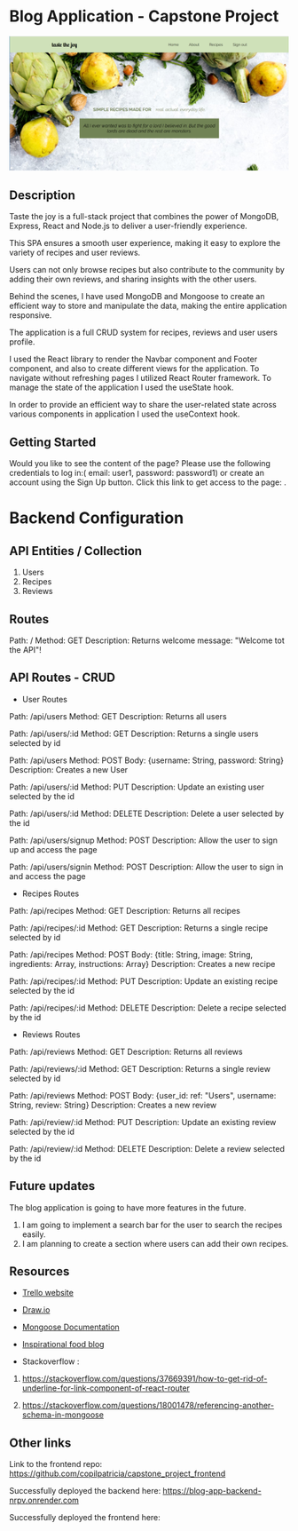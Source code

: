 # Blog Application - Capstone Project

![This is a preview of the Main Page](./assets/images/preview.png)

## Description

Taste the joy is a full-stack project that combines the power of MongoDB, Express, React and Node.js to deliver a user-friendly experience.

This SPA ensures a smooth user experience, making it easy to explore the variety of recipes and user reviews.

Users can not only browse recipes but also contribute to the community by adding their own reviews, and sharing insights with the other users.

Behind the scenes, I have used MongoDB and Mongoose to create an efficient way to store and manipulate the data, making the entire application responsive.

The application is a full CRUD system for recipes, reviews and user users profile.

I used the React library to render the Navbar component and Footer component, and also to create different views for the application. To navigate without refreshing pages I utilized React Router framework. To manage the state of the application I used the useState hook.

In order to provide an efficient way to share the user-related state across various components in application I used the useContext hook.

## Getting Started

Would you like to see the content of the page? Please use the following credentials to log in:( email: user1, password: password1) or create an account using the Sign Up button. Click this link to get access to the page: .

# Backend Configuration

## API Entities / Collection

1. Users
2. Recipes
3. Reviews

## Routes

Path: / Method: GET Description: Returns welcome message: "Welcome tot the API"!

## API Routes - CRUD

- User Routes

Path: /api/users Method: GET Description: Returns all users

Path: /api/users/:id Method: GET Description: Returns a single users selected by id

Path: /api/users Method: POST Body: {username: String, password: String} Description: Creates a new User

Path: /api/users/:id Method: PUT Description: Update an existing user selected by the id

Path: /api/users/:id Method: DELETE Description: Delete a user selected by the id

Path: /api/users/signup Method: POST Description: Allow the user to sign up and access the page

Path: /api/users/signin Method: POST Description: Allow the user to sign in and access the page

- Recipes Routes

Path: /api/recipes Method: GET Description: Returns all recipes

Path: /api/recipes/:id Method: GET Description: Returns a single recipe selected by id

Path: /api/recipes Method: POST Body: {title: String, image: String, ingredients: Array, instructions: Array} Description: Creates a new recipe

Path: /api/recipes/:id Method: PUT Description: Update an existing recipe selected by the id

Path: /api/recipes/:id Method: DELETE Description: Delete a recipe selected by the id

- Reviews Routes

Path: /api/reviews Method: GET Description: Returns all reviews

Path: /api/reviews/:id Method: GET Description: Returns a single review selected by id

Path: /api/reviews Method: POST Body: {user_id: ref: "Users", username: String, review: String} Description: Creates a new review

Path: /api/review/:id Method: PUT Description: Update an existing review selected by the id

Path: /api/review/:id Method: DELETE Description: Delete a review selected by the id

## Future updates

The blog application is going to have more features in the future.

1. I am going to implement a search bar for the user to search the recipes easily.
2. I am planning to create a section where users can add their own recipes.

## Resources

- [Trello website]("https://trello.com/b/V2Mymh3I/capstone-project-blog-app")

- [Draw.io]("https://app.diagrams.net/")

- [Mongoose Documentation]("https://mongoosejs.com/docs/")

- [Inspirational food blog]("https://pinchofyum.com/about)

- Stackoverflow :

1.  https://stackoverflow.com/questions/37669391/how-to-get-rid-of-underline-for-link-component-of-react-router

2.  https://stackoverflow.com/questions/18001478/referencing-another-schema-in-mongoose

## Other links

Link to the frontend repo: https://github.com/copilpatricia/capstone_project_frontend

Successfully deployed the backend here: https://blog-app-backend-nrpv.onrender.com

Successfully deployed the frontend here:
